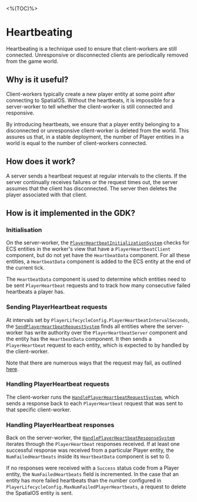 <%(TOC)%>
# Heartbeating

Heartbeating is a technique used to ensure that client-workers are still connected. Unresponsive or disconnected clients are periodically removed from the game world.

## Why is it useful?

Client-workers typically create a new player entity at some point after connecting to SpatialOS. Without the heartbeats, it is impossible for a server-worker to tell whether the client-worker is still connected and responsive.

By introducing heartbeats, we ensure that a player entity belonging to a disconnected or unresponsive client-worker is deleted from the world. This assures us that, in a stable deployment, the number of Player entities in a world is equal to the number of client-workers connected.

## How does it work?

A server sends a heartbeat request at regular intervals to the clients. If the server continually receives failures or the request times out, the server assumes that the client has disconnected. The server then deletes the player associated with that client.

## How is it implemented in the GDK?

### Initialisation

On the server-worker, the [`PlayerHeartbeatInitializationSystem`](https://github.com/spatialos/gdk-for-unity/blob/master/workers/unity/Packages/com.improbable.gdk.playerlifecycle/Systems/PlayerHeartbeat/PlayerHeartbeatInitializationSystem.cs) checks for ECS entities in the worker's view that have a `PlayerHeartbeatClient` component, but do not yet have the `HeartbeatData` component. For all these entities, a `HeartbeatData` component is added to the ECS entity at the end of the current tick.

The `HeartbeatData` component is used to determine which entities need to be sent `PlayerHeartbeat` requests and to track how many consecutive failed heartbeats a player has.

### Sending PlayerHeartbeat requests

At intervals set by `PlayerLifecycleConfig.PlayerHeartbeatIntervalSeconds`, the [`SendPlayerHeartbeatRequestSystem`](https://github.com/spatialos/gdk-for-unity/blob/master/workers/unity/Packages/com.improbable.gdk.playerlifecycle/Systems/PlayerHeartbeat/SendPlayerHeartbeatRequestSystem.cs) finds all entities where the server-worker has write authority over the `PlayerHeartbeatServer` component and the entity has the `HeartbeatData` component. It then sends a `PlayerHeartbeat` request to each entity, which is expected to by handled by the client-worker.

Note that there are numerous ways that the request may fail, as outlined [here](https://docs.improbable.io/reference/latest/shared/design/commands#failure-modes).

### Handling PlayerHeartbeat requests

The client-worker runs the [`HandlePlayerHeartbeatRequestSystem`](https://github.com/spatialos/gdk-for-unity/blob/master/workers/unity/Packages/com.improbable.gdk.playerlifecycle/Systems/PlayerHeartbeat/HandlePlayerHeartbeatRequestSystem.cs), which sends a response back to each `PlayerHeartbeat` request that was sent to that specific client-worker.

### Handling PlayerHeartbeat responses

Back on the server-worker, the [`HandlePlayerHeartbeatResponseSystem`](https://github.com/spatialos/gdk-for-unity/blob/master/workers/unity/Packages/com.improbable.gdk.playerlifecycle/Systems/PlayerHeartbeat/HandlePlayerHeartbeatResponseSystem.cs) iterates through the `PlayerHeartbeat` responses received. If at least one successful response was received from a particular Player entity, the `NumFailedHeartbeats` inside its `HeartbeatData` component is set to 0.

If no responses were received with a `Success` status code from a Player entity, the `NumFailedHeartbeats` field is incremented. In the case that an entity has more failed heartbeats than the number configured in `PlayerLifecycleConfig.MaxNumFailedPlayerHeartbeats`, a request to delete the SpatialOS entity is sent.
